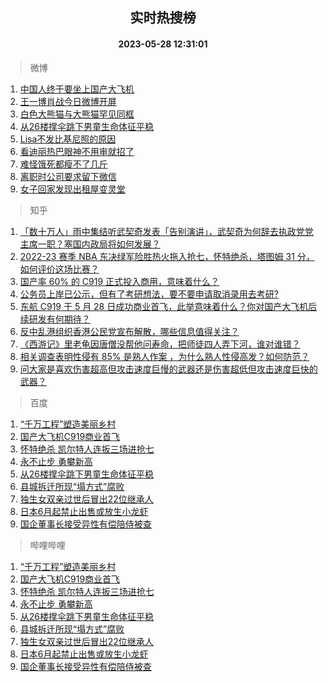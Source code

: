 <div align="center"><h2>实时热搜榜</h2><h4>2023-05-28 12:31:01</h4></div>

> 微博  

1. [中国人终于要坐上国产大飞机](https://s.weibo.com/weibo?q=%23%E4%B8%AD%E5%9B%BD%E4%BA%BA%E7%BB%88%E4%BA%8E%E8%A6%81%E5%9D%90%E4%B8%8A%E5%9B%BD%E4%BA%A7%E5%A4%A7%E9%A3%9E%E6%9C%BA%23&t=31&band_rank=1&Refer=top)<br />
2. [王一博肖战今日微博开屏](https://s.weibo.com/weibo?q=%23%E7%8E%8B%E4%B8%80%E5%8D%9A%E8%82%96%E6%88%98%E4%BB%8A%E6%97%A5%E5%BE%AE%E5%8D%9A%E5%BC%80%E5%B1%8F%23&t=31&band_rank=2&Refer=top)<br />
3. [白色大熊猫与大熊猫罕见同框](https://s.weibo.com/weibo?q=%23%E7%99%BD%E8%89%B2%E5%A4%A7%E7%86%8A%E7%8C%AB%E4%B8%8E%E5%A4%A7%E7%86%8A%E7%8C%AB%E7%BD%95%E8%A7%81%E5%90%8C%E6%A1%86%23&t=31&band_rank=3&Refer=top)<br />
4. [从26楼撑伞跳下男童生命体征平稳](https://s.weibo.com/weibo?q=%23%E4%BB%8E26%E6%A5%BC%E6%92%91%E4%BC%9E%E8%B7%B3%E4%B8%8B%E7%94%B7%E7%AB%A5%E7%94%9F%E5%91%BD%E4%BD%93%E5%BE%81%E5%B9%B3%E7%A8%B3%23&t=31&band_rank=4&Refer=top)<br />
5. [Lisa不发比基尼照的原因](https://s.weibo.com/weibo?q=%23Lisa%E4%B8%8D%E5%8F%91%E6%AF%94%E5%9F%BA%E5%B0%BC%E7%85%A7%E7%9A%84%E5%8E%9F%E5%9B%A0%23&t=31&band_rank=5&Refer=top)<br />
6. [看迪丽热巴眼神不用审就招了](https://s.weibo.com/weibo?q=%23%E7%9C%8B%E8%BF%AA%E4%B8%BD%E7%83%AD%E5%B7%B4%E7%9C%BC%E7%A5%9E%E4%B8%8D%E7%94%A8%E5%AE%A1%E5%B0%B1%E6%8B%9B%E4%BA%86%23&t=31&band_rank=6&Refer=top)<br />
7. [难怪饿死都瘦不了几斤](https://s.weibo.com/weibo?q=%E9%9A%BE%E6%80%AA%E9%A5%BF%E6%AD%BB%E9%83%BD%E7%98%A6%E4%B8%8D%E4%BA%86%E5%87%A0%E6%96%A4&t=31&band_rank=7&Refer=top)<br />
8. [离职时公司要求留下微信](https://s.weibo.com/weibo?q=%23%E7%A6%BB%E8%81%8C%E6%97%B6%E5%85%AC%E5%8F%B8%E8%A6%81%E6%B1%82%E7%95%99%E4%B8%8B%E5%BE%AE%E4%BF%A1%23&t=31&band_rank=8&Refer=top)<br />
9. [女子回家发现出租屋变灵堂](https://s.weibo.com/weibo?q=%23%E5%A5%B3%E5%AD%90%E5%9B%9E%E5%AE%B6%E5%8F%91%E7%8E%B0%E5%87%BA%E7%A7%9F%E5%B1%8B%E5%8F%98%E7%81%B5%E5%A0%82%23&t=31&band_rank=9&Refer=top)<br />

> 知乎  

1. [「数十万人」雨中集结听武契奇发表「告别演讲」，武契奇为何辞去执政党党主席一职？塞国内政局将如何发展？](https://www.zhihu.com/question/603283312)<br />
2. [2022-23 赛季 NBA 东决绿军险胜热火拖入抢七，怀特绝杀，塔图姆 31 分，如何评价这场比赛？](https://www.zhihu.com/question/603452338)<br />
3. [国产率 60% 的 C919 正式投入商用，意味着什么？](https://www.zhihu.com/question/603289064)<br />
4. [公务员上岸已公示，但有了考研想法，要不要申请取消录用去考研?](https://www.zhihu.com/question/602976700)<br />
5. [东航 C919 于 5 月 28 日成功商业首飞，此举意味着什么？你对国产大飞机后续研发有何期待？](https://www.zhihu.com/question/603336072)<br />
6. [反中乱港组织香港公民党宣布解散，哪些信息值得关注？](https://www.zhihu.com/question/603330804)<br />
7. [《西游记》里老龟因唐僧没帮他问寿命，把师徒四人弄下河，谁对谁错？](https://www.zhihu.com/question/602287339)<br />
8. [相关调查表明性侵有 85% 是熟人作案 ，为什么熟人性侵高发？如何防范？](https://www.zhihu.com/question/598215313)<br />
9. [问大家是喜欢伤害超高但攻击速度巨慢的武器还是伤害超低但攻击速度巨快的武器？](https://www.zhihu.com/question/603027656)<br />

> 百度  

1. [“千万工程”塑造美丽乡村](https://www.baidu.com/s?wd=%E2%80%9C%E5%8D%83%E4%B8%87%E5%B7%A5%E7%A8%8B%E2%80%9D%E5%A1%91%E9%80%A0%E7%BE%8E%E4%B8%BD%E4%B9%A1%E6%9D%91&sa=fyb_news&rsv_dl=fyb_news)<br />
2. [国产大飞机C919商业首飞](https://www.baidu.com/s?wd=%E5%9B%BD%E4%BA%A7%E5%A4%A7%E9%A3%9E%E6%9C%BAC919%E5%95%86%E4%B8%9A%E9%A6%96%E9%A3%9E&sa=fyb_news&rsv_dl=fyb_news)<br />
3. [怀特绝杀 凯尔特人连扳三场进抢七](https://www.baidu.com/s?wd=%E6%80%80%E7%89%B9%E7%BB%9D%E6%9D%80+%E5%87%AF%E5%B0%94%E7%89%B9%E4%BA%BA%E8%BF%9E%E6%89%B3%E4%B8%89%E5%9C%BA%E8%BF%9B%E6%8A%A2%E4%B8%83&sa=fyb_news&rsv_dl=fyb_news)<br />
4. [永不止步 勇攀新高](https://www.baidu.com/s?wd=%E6%B0%B8%E4%B8%8D%E6%AD%A2%E6%AD%A5+%E5%8B%87%E6%94%80%E6%96%B0%E9%AB%98&sa=fyb_news&rsv_dl=fyb_news)<br />
5. [从26楼撑伞跳下男童生命体征平稳](https://www.baidu.com/s?wd=%E4%BB%8E26%E6%A5%BC%E6%92%91%E4%BC%9E%E8%B7%B3%E4%B8%8B%E7%94%B7%E7%AB%A5%E7%94%9F%E5%91%BD%E4%BD%93%E5%BE%81%E5%B9%B3%E7%A8%B3&sa=fyb_news&rsv_dl=fyb_news)<br />
6. [县城拆迁所现“塌方式”腐败](https://www.baidu.com/s?wd=%E5%8E%BF%E5%9F%8E%E6%8B%86%E8%BF%81%E6%89%80%E7%8E%B0%E2%80%9C%E5%A1%8C%E6%96%B9%E5%BC%8F%E2%80%9D%E8%85%90%E8%B4%A5&sa=fyb_news&rsv_dl=fyb_news)<br />
7. [独生女双亲过世后冒出22位继承人](https://www.baidu.com/s?wd=%E7%8B%AC%E7%94%9F%E5%A5%B3%E5%8F%8C%E4%BA%B2%E8%BF%87%E4%B8%96%E5%90%8E%E5%86%92%E5%87%BA22%E4%BD%8D%E7%BB%A7%E6%89%BF%E4%BA%BA&sa=fyb_news&rsv_dl=fyb_news)<br />
8. [日本6月起禁止出售或放生小龙虾](https://www.baidu.com/s?wd=%E6%97%A5%E6%9C%AC6%E6%9C%88%E8%B5%B7%E7%A6%81%E6%AD%A2%E5%87%BA%E5%94%AE%E6%88%96%E6%94%BE%E7%94%9F%E5%B0%8F%E9%BE%99%E8%99%BE&sa=fyb_news&rsv_dl=fyb_news)<br />
9. [国企董事长接受异性有偿陪侍被查](https://www.baidu.com/s?wd=%E5%9B%BD%E4%BC%81%E8%91%A3%E4%BA%8B%E9%95%BF%E6%8E%A5%E5%8F%97%E5%BC%82%E6%80%A7%E6%9C%89%E5%81%BF%E9%99%AA%E4%BE%8D%E8%A2%AB%E6%9F%A5&sa=fyb_news&rsv_dl=fyb_news)<br />

> 哔哩哔哩  

1. [“千万工程”塑造美丽乡村](https://www.baidu.com/s?wd=%E2%80%9C%E5%8D%83%E4%B8%87%E5%B7%A5%E7%A8%8B%E2%80%9D%E5%A1%91%E9%80%A0%E7%BE%8E%E4%B8%BD%E4%B9%A1%E6%9D%91&sa=fyb_news&rsv_dl=fyb_news)<br />
2. [国产大飞机C919商业首飞](https://www.baidu.com/s?wd=%E5%9B%BD%E4%BA%A7%E5%A4%A7%E9%A3%9E%E6%9C%BAC919%E5%95%86%E4%B8%9A%E9%A6%96%E9%A3%9E&sa=fyb_news&rsv_dl=fyb_news)<br />
3. [怀特绝杀 凯尔特人连扳三场进抢七](https://www.baidu.com/s?wd=%E6%80%80%E7%89%B9%E7%BB%9D%E6%9D%80+%E5%87%AF%E5%B0%94%E7%89%B9%E4%BA%BA%E8%BF%9E%E6%89%B3%E4%B8%89%E5%9C%BA%E8%BF%9B%E6%8A%A2%E4%B8%83&sa=fyb_news&rsv_dl=fyb_news)<br />
4. [永不止步 勇攀新高](https://www.baidu.com/s?wd=%E6%B0%B8%E4%B8%8D%E6%AD%A2%E6%AD%A5+%E5%8B%87%E6%94%80%E6%96%B0%E9%AB%98&sa=fyb_news&rsv_dl=fyb_news)<br />
5. [从26楼撑伞跳下男童生命体征平稳](https://www.baidu.com/s?wd=%E4%BB%8E26%E6%A5%BC%E6%92%91%E4%BC%9E%E8%B7%B3%E4%B8%8B%E7%94%B7%E7%AB%A5%E7%94%9F%E5%91%BD%E4%BD%93%E5%BE%81%E5%B9%B3%E7%A8%B3&sa=fyb_news&rsv_dl=fyb_news)<br />
6. [县城拆迁所现“塌方式”腐败](https://www.baidu.com/s?wd=%E5%8E%BF%E5%9F%8E%E6%8B%86%E8%BF%81%E6%89%80%E7%8E%B0%E2%80%9C%E5%A1%8C%E6%96%B9%E5%BC%8F%E2%80%9D%E8%85%90%E8%B4%A5&sa=fyb_news&rsv_dl=fyb_news)<br />
7. [独生女双亲过世后冒出22位继承人](https://www.baidu.com/s?wd=%E7%8B%AC%E7%94%9F%E5%A5%B3%E5%8F%8C%E4%BA%B2%E8%BF%87%E4%B8%96%E5%90%8E%E5%86%92%E5%87%BA22%E4%BD%8D%E7%BB%A7%E6%89%BF%E4%BA%BA&sa=fyb_news&rsv_dl=fyb_news)<br />
8. [日本6月起禁止出售或放生小龙虾](https://www.baidu.com/s?wd=%E6%97%A5%E6%9C%AC6%E6%9C%88%E8%B5%B7%E7%A6%81%E6%AD%A2%E5%87%BA%E5%94%AE%E6%88%96%E6%94%BE%E7%94%9F%E5%B0%8F%E9%BE%99%E8%99%BE&sa=fyb_news&rsv_dl=fyb_news)<br />
9. [国企董事长接受异性有偿陪侍被查](https://www.baidu.com/s?wd=%E5%9B%BD%E4%BC%81%E8%91%A3%E4%BA%8B%E9%95%BF%E6%8E%A5%E5%8F%97%E5%BC%82%E6%80%A7%E6%9C%89%E5%81%BF%E9%99%AA%E4%BE%8D%E8%A2%AB%E6%9F%A5&sa=fyb_news&rsv_dl=fyb_news)<br />
